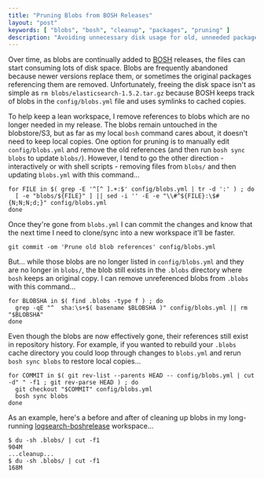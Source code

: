 ```yaml
---
title: "Pruning Blobs from BOSH Releases"
layout: "post"
keywords: [ "blobs", "bosh", "cleanup", "packages", "pruning" ]
description: "Avoiding unnecessary disk usage for old, unneeded package files."
---
```


Over time, as blobs are continually added to [BOSH][1] releases, the files can start consuming lots of disk space. Blobs are frequently abandoned because newer versions replace them, or sometimes the original packages referencing them are removed. Unfortunately, freeing the disk space isn't as simple as `rm blobs/elasticsearch-1.5.2.tar.gz` because BOSH keeps track of blobs in the `config/blobs.yml` file and uses symlinks to cached copies.

To help keep a lean workspace, I remove references to blobs which are no longer needed in my release. The blobs remain untouched in the blobstore/S3, but as far as my local `bosh` command cares about, it doesn't need to keep local copies. One option for pruning is to manually edit `config/blobs.yml` and remove the old references (and then run `bosh sync blobs` to update `blobs/`). However, I tend to go the other direction - interactively or with shell scripts - removing files from `blobs/` and then updating `blobs.yml` with this command...

    for FILE in $( grep -E '^[^ ].+:$' config/blobs.yml | tr -d ':' ) ; do
      [ -e "blobs/${FILE}" ] || sed -i '' -E -e "\\#^${FILE}:\$#{N;N;N;d;}" config/blobs.yml
    done

Once they're gone from `blobs.yml` I can commit the changes and know that the next time I need to clone/sync into a new workspace it'll be faster.

    git commit -om 'Prune old blob references' config/blobs.yml

But... while those blobs are no longer listed in `config/blobs.yml` and they are no longer in `blobs/`, the blob still exists in the `.blobs` directory where `bosh` keeps an original copy. I can remove unreferenced blobs from `.blobs` with this command...

    for BLOBSHA in $( find .blobs -type f ) ; do
      grep -qE "^  sha:\s+$( basename $BLOBSHA )" config/blobs.yml || rm "$BLOBSHA"
    done

Even though the blobs are now effectively gone, their references still exist in repository history. For example, if you wanted to rebuild your `.blobs` cache directory you could loop through changes to `blobs.yml` and rerun `bosh sync blobs` to restore local copies...

    for COMMIT in $( git rev-list --parents HEAD -- config/blobs.yml | cut -d" " -f1 ; git rev-parse HEAD ) ; do
      git checkout "$COMMIT" config/blobs.yml
      bosh sync blobs
    done

As an example, here's a before and after of cleaning up blobs in my long-running [logsearch-boshrelease][2] workspace...

    $ du -sh .blobs/ | cut -f1
    904M
    ...cleanup...
    $ du -sh .blobs/ | cut -f1
    168M


 [1]: http://bosh.io/
 [2]: https://github.com/logsearch/logsearch-boshrelease
